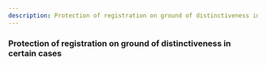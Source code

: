 ```yaml
---
description: Protection of registration on ground of distinctiveness in certain cases
---
```


### Protection of registration on ground of distinctiveness in certain cases

